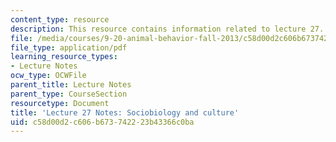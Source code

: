 ```yaml
---
content_type: resource
description: This resource contains information related to lecture 27.
file: /media/courses/9-20-animal-behavior-fall-2013/c58d00d2c606b673742223b43366c0ba_MIT9_20F13_Lec27.pdf
file_type: application/pdf
learning_resource_types:
- Lecture Notes
ocw_type: OCWFile
parent_title: Lecture Notes
parent_type: CourseSection
resourcetype: Document
title: 'Lecture 27 Notes: Sociobiology and culture'
uid: c58d00d2-c606-b673-7422-23b43366c0ba
---
```


